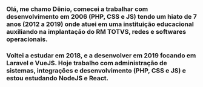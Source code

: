 ### Olá, me chamo Dênio, comecei a trabalhar com desenvolvimento em 2006 (PHP, CSS e JS) tendo um hiato de 7 anos (2012 a 2019) onde atuei em uma instituição educacional auxiliando na implantação do RM TOTVS, redes e softwares operacionais. 

### Voltei a estudar em 2018, e a desenvolver em 2019 focando em Laravel e VueJS. Hoje trabalho com administração de sistemas, integrações e desenvolvimento (PHP, CSS e JS) e estou estudando NodeJS e React.

<!--
**jackdenio/jackdenio** is a ✨ _special_ ✨ repository because its `README.md` (this file) appears on your GitHub profile.

Here are some ideas to get you started:

- 🔭 I’m currently working on ...
- 🌱 I’m currently learning ...
- 👯 I’m looking to collaborate on ...
- 🤔 I’m looking for help with ...
- 💬 Ask me about ...
- 📫 How to reach me: ...
- 😄 Pronouns: ...
- ⚡ Fun fact: ...
-->
